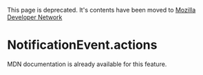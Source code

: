 This page is deprecated. It's contents have been moved to [Mozilla Developer Network](https://developer.mozilla.org/en-US/)

# NotificationEvent.actions

MDN documentation is already available for this feature.
